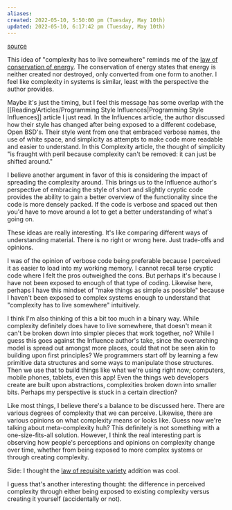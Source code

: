 ```yaml
---
aliases: 
created: 2022-05-10, 5:50:00 pm (Tuesday, May 10th)
updated: 2022-05-10, 6:17:42 pm (Tuesday, May 10th)
---
```

[source](https://ferd.ca/complexity-has-to-live-somewhere.html)

This idea of "complexity has to live somewhere" reminds me of the [law of conservation of energy](https://energyeducation.ca/encyclopedia/Law_of_conservation_of_energy).
The conservation of energy states that energy is neither created nor destroyed, only converted from one form to another.
I feel like complexity in systems is similar, least with the perspective the author provides.

Maybe it's just the timing, but I feel this message has some overlap with the [[Reading/Articles/Programming Style Influences|Programming Style Influences]] article I just read.
In the Influences article, the author discussed how their style has changed after being exposed to a different codebase, Open BSD's.
Their style went from one that embraced verbose names, the use of white space, and simplicity as attempts to make code more readable and easier to understand.
In this Complexity article, the thought of simplicity "is fraught with peril because complexity can't be removed: it can just be shifted around."

I believe another argument in favor of this is considering the impact of spreading the complexity around.
This brings us to the Influence author's perspective of embracing the style of short and slightly cryptic code provides the ability to gain a better overview of the functionality since the code is more densely packed.
If the code is verbose and spaced out then you'd have to move around a lot to get a better understanding of what's going on.

These ideas are really interesting.
It's like comparing different ways of understanding material.
There is no right or wrong here.
Just trade-offs and opinions.

I was of the opinion of verbose code being preferable because I perceived it as easier to load into my working memory.
I cannot recall terse cryptic code where I felt the pros outweighed the cons.
But perhaps it's because I have not been exposed to enough of that type of coding.
Likewise here, perhaps I have this mindset of "make things as simple as possible" because I haven't been exposed to complex systems enough to understand that "complexity has to live somewhere" intuitively.

I think I'm also thinking of this a bit too much in a binary way.
While complexity definitely does have to live somewhere, that doesn't mean it can't be broken down into simpler pieces that work together, no?
While I guess this goes against the Influence author's take, since the overarching model is spread out amongst more places, could that not be seen akin to building upon first principles?
We programmers start off by learning a few primitive data structures and some ways to manipulate those structures.
Then we use that to build things like what we're using right now; computers, mobile phones, tablets, even this app!
Even the things web developers create are built upon abstractions, complexities broken down into smaller bits.
Perhaps my perspective is stuck in a certain direction?

Like most things, I believe there's a balance to be discussed here.
There are various degrees of complexity that we can perceive.
Likewise, there are various opinions on what complexity means or looks like.
Guess now we're talking about meta-complexity huh?
This definitely is not something with a one-size-fits-all solution.
However, I think the real interesting part is observing how people's perceptions and opinions on complexity change over time, whether from being exposed to more complex systems or through creating complexity.

Side: I thought the [law of requisite variety](http://pespmc1.vub.ac.be/REQVAR.html) addition was cool.

I guess that's another interesting thought: the difference in perceived complexity through either being exposed to existing complexity versus creating it yourself (accidentally or not).